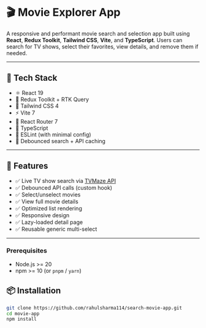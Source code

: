 # 🎬 Movie Explorer App

A responsive and performant movie search and selection app built using **React**, **Redux Toolkit**, **Tailwind CSS**, **Vite**, and **TypeScript**. Users can search for TV shows, select their favorites, view details, and remove them if needed.

---

## 🔧 Tech Stack

- ⚛️ React 19
- 🧰 Redux Toolkit + RTK Query
- 🧵 Tailwind CSS 4
- ⚡ Vite 7
- 💬 React Router 7
- 🧠 TypeScript
- 🧪 ESLint (with minimal config)
- 🎯 Debounced search + API caching

---

## 🚀 Features

- ✅ Live TV show search via [TVMaze API](https://www.tvmaze.com/api)
- ✅ Debounced API calls (custom hook)
- ✅ Select/unselect movies
- ✅ View full movie details
- ✅ Optimized list rendering
- ✅ Responsive design
- ✅ Lazy-loaded detail page
- ✅ Reusable generic multi-select

---

### Prerequisites

- Node.js >= 20
- npm >= 10 (or `pnpm` / `yarn`)

## 📦 Installation

```bash
git clone https://github.com/rahulsharma114/search-movie-app.git
cd movie-app
npm install
